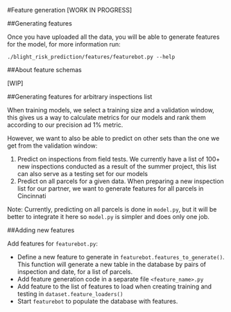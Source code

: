 #Feature generation [WORK IN PROGRESS]

##Generating features

Once you have uploaded all the data, you will be able to generate features for the model, for more information run:

`./blight_risk_prediction/features/featurebot.py --help`

##About feature schemas

[WIP]

##Generating features for arbitrary inspections list

When training models, we select a training size and a validation window, this gives us a way to calculate metrics for our models and rank them according to our precision ad 1% metric.

However, we want to also be able to predict on other sets than the one we get from the validation window:

1. Predict on inspections from field tests. We currently have a list of 100+ new inspections conducted as a result of the summer project, this list can also serve as a testing set for our models
2. Predict on all parcels for a given data. When preparing a new inspection list for our partner, we want to generate features for all parcels in Cincinnati

Note: Currently, predicting on all parcels is done in `model.py`, but it will be better to integrate it here so `model.py` is simpler and does only one job.

##Adding new features

Add features for `featurebot.py`:

*  Define a new feature to generate in `featurebot.features_to_generate()`. This function will generate a new table in 
    the database by pairs of inspection and date, for a list of parcels.
*  Add feature generation code in a separate file `<feature_name>.py`
*  Add feature to the list of features to load when creating training and testing in `dataset.feature_loaders()`
*  Start `featurebot` to populate the database with features.